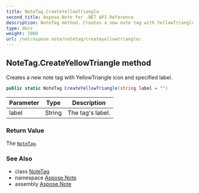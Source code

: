 ```yaml
---
title: NoteTag.CreateYellowTriangle
second_title: Aspose.Note for .NET API Reference
description: NoteTag method. Creates a new note tag with YellowTriangle icon and specified label
type: docs
weight: 1080
url: /net/aspose.note/notetag/createyellowtriangle/
---
```

## NoteTag.CreateYellowTriangle method

Creates a new note tag with YellowTriangle icon and specified label.

```csharp
public static NoteTag CreateYellowTriangle(string label = "")
```

| Parameter | Type | Description |
| --- | --- | --- |
| label | String | The tag's label. |

### Return Value

The [`NoteTag`](../).

### See Also

* class [NoteTag](../)
* namespace [Aspose.Note](../../notetag/)
* assembly [Aspose.Note](../../../)



